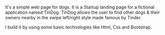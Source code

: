 It's a simple web page for dogs. It is a Startup landing page for a fictional application named TinDog. TinDog allows the user to find other dogs & their owners nearby in the swipe left/right style made famous by Tinder.

I build it by using some basic technologies like Html, Css and Bootstrap.
                                       
        
